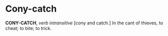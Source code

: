 # Cony-catch

**CONY-CATCH**, _verb intransitive_ \[cony and catch.\] In the cant of thieves, to cheat; to bite; to trick.